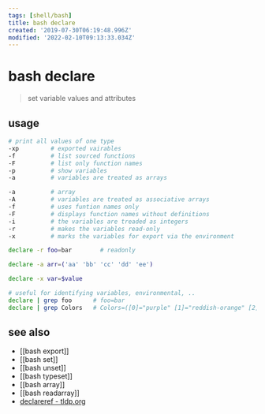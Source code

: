 ```yaml
---
tags: [shell/bash]
title: bash declare
created: '2019-07-30T06:19:48.996Z'
modified: '2022-02-10T09:13:33.034Z'
---
```


# bash declare

> set variable values and attributes

## usage

```sh
# print all values of one type
-xp         # exported vairables
-f          # list sourced functions
-F          # list only function names
-p          # show variables
-a          # variables are treated as arrays

-a          # array
-A          # variables are treated as associative arrays
-f          # uses funtion names only
-F          # displays function names without definitions
-i          # the variables are treaded as integers
-r          # makes the variables read-only
-x          # marks the variables for export via the environment
```

```sh
declare -r foo=bar        # readonly

declare -a arr=('aa' 'bb' 'cc' 'dd' 'ee')

declare -x var=$value

# useful for identifying variables, environmental, ..
declare | grep foo      # foo=bar
declare | grep Colors   # Colors=([0]="purple" [1]="reddish-orange" [2]="light green")
```

## see also

- [[bash export]]
- [[bash set]]
- [[bash unset]]
- [[bash typeset]]
- [[bash array]]
- [[bash readarray]]
- [declareref - tldp.org](http://tldp.org/LDP/abs/html/declareref.html)
